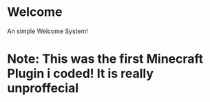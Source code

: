 # Welcome
An simple Welcome System! 
# Note: This was the first Minecraft Plugin i coded! It is really unproffecial
